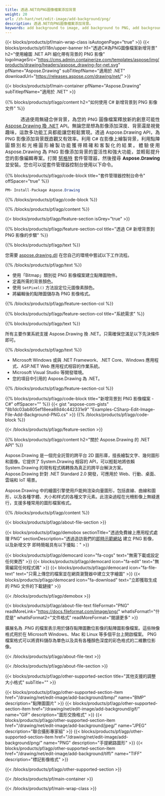 ```yaml
---
title: 透過.NET向PNG圖像檔案添加背景
weight: 20
url: /zh-hant/net/edit-image/add-background/png/
description: 透過.NET向PNG圖像檔案添加背景。
keywords: add background to image, add background to PNG, add background via C#, 2D graphics, drawing API, edit bitmap C#, Drawing 適用於 .NET, save bitmap, save PNG image, cross-platform 2D graphic library, Bitmap class, raster graphics drawing, draw background, rendering raster images, PNG image file
---
```


{{< blocks/products/pf/main-wrap-class isAutogenPage="true" >}}
{{< blocks/products/pf/i18n/upper-banner h1="透過C#為PNG圖像檔案新增背景" h2="使用繪圖 .NET API 細化帶有背景的 PNG 影像" logoImageSrc="https://cms.admin.containerize.com/templates/aspose/img/products/drawing/headers/aspose_drawing-for-net.svg" pfName="Aspose.Drawing" subTitlepfName="適用於 .NET" downloadUrl="https://releases.aspose.com/drawing/net/" >}}

{{< blocks/products/pf/main-container pfName="Aspose.Drawing" subTitlepfName="適用於 .NET" >}}


{{% blocks/products/pf/agp/content h2="如何使用 C# 新增背景到 PNG 影像文件" %}}

<p align="justify" style="text-indent:50px;font-size:15px;">
透過使用無縫合併背景，為您的 PNG 圖像檔案釋放新的創意可能性 <a href="https://products.aspose.com/drawing/net">Aspose.Drawing 換 .NET</a> API。無論您是想為影像添加深度、背景還是視覺趣味，這款多功能工具都能讓您輕鬆實現。透過 Aspose.Drawing API，為 PNG 影像添加背景既直觀又有效率。利用 C# 在影像上繪製背景，利用點陣圖類別和光柵圖形繪製功能獲得精確和客製化的結果。體驗使用 Aspose.Drawing 為 PNG 影像添加背景的靈活性和強大功能，並輕鬆提升您的影像編輯專案。打開 <a href="https://www.nuget.org/packages/aspose.drawing">努格特</a> 套件管理器，然後搜尋 <b>Aspose.Drawing</b> 並安裝。您也可以從套件管理器控制台使用以下命令。</p>

{{% blocks/products/pf/agp/code-block title="套件管理器控制台命令" offSpacer="true" %}}
```cs
PM> Install-Package Aspose.Drawing
```
{{% /blocks/products/pf/agp/code-block %}}

{{% /blocks/products/pf/agp/content %}}


{{< blocks/products/pf/agp/feature-section isGrey="true" >}}

{{% blocks/products/pf/agp/feature-section-col title="透過 C# 新增背景到 PNG 影像的步驟" %}}

{{% blocks/products/pf/agp/text %}}

您需要 [aspose.drawing.dll](https://downloads.aspose.com/drawing/net) 在您自己的環境中嘗試以下工作流程。

{{% /blocks/products/pf/agp/text %}}

+ 使用「Bitmap」類別從 PNG 影像檔案建立點陣圖物件。
+ 定義所需的背景顏色。
+ 使用 `SetPixel()` 方法設定位元圖像素顏色。
+ 將編輯後的點陣圖儲存為 PNG 影像格式。

{{% /blocks/products/pf/agp/feature-section-col %}}

{{% blocks/products/pf/agp/feature-section-col title="系統需求" %}}

{{% blocks/products/pf/agp/text %}}

所有主要作業系統支援 Aspose.Drawing 換 .NET。只需確保您滿足以下先決條件即可。

{{% /blocks/products/pf/agp/text %}}

- Microsoft Windows 或與 .NET Framework、.NET Core、Windows 應用程式、ASP.NET Web 應用程式相容的作業系統。
- Microsoft Visual Studio 等開發環境。
- 您的項目中引用的 Aspose.Drawing 為 .NET。

{{% /blocks/products/pf/agp/feature-section-col %}}

{{% blocks/products/pf/agp/code-block title="新增背景到 PNG 影像檔案 - C#" offSpacer="" %}}
{{< gist "aspose-com-gists" "8b1dc03ab805ef18eea88d4c442331e9" "Examples-CSharp-Edit-Image-File-Add-Background-PNG.cs" >}}
{{% /blocks/products/pf/agp/code-block %}}

{{< /blocks/products/pf/agp/feature-section >}}


<!-- aboutfile Starts -->

{{% blocks/products/pf/agp/content h2="關於 Aspose.Drawing 的 .NET API" %}}

Aspose.Drawing 是一個完全託管的跨平台 2D 圖形庫，擅長繪製文字、幾何圖形和圖像。它提供了 System.Drawing 相容的 API，可以輕鬆地將依賴 System.Drawing 的現有程式碼轉換為真正的跨平台解決方案。 Aspose.Drawing 針對 .NET Standard 2.0 開發，可應用於 Web、行動、桌面、雲端和 IoT 場景。

Aspose.Drawing 中的繪圖引擎使用戶能夠渲染向量圖形，包括直線、曲線和圖形，以及各種字體、大小和样式的各種文字元素。此渲染過程在光柵影像上無縫進行，支援多種常用的圖形檔案格式。

{{% /blocks/products/pf/agp/content %}}


{{< blocks/products/pf/agp/about-file-section >}}

{{< blocks/products/pf/agp/demobox sectionTitle="透過免費線上應用程式處理 PNG" sectionDescription="透過造訪我們的[即時示範網站](https://products.aspose.app/drawing) 建立 PNG 影像，以及新增文字 即時簡報具有以下優點：" >}}

{{< blocks/products/pf/agp/democard icon="fa-cogs" text="無需下載或設定任何東西" >}}
{{< blocks/products/pf/agp/democard icon="fa-edit" text="無需編寫任何程式碼" >}}
{{< blocks/products/pf/agp/democard icon="fa-file-text" text="只需上傳您的檔案並在網頁瀏覽器中建立文字繪圖" >}}
{{< blocks/products/pf/agp/democard icon="fa-download" text="立即獲取生成的 PNG 文件的下載鏈接" >}}

{{< /blocks/products/pf/agp/demobox >}}

{{< blocks/products/pf/agp/about-file-text fileFormat="PNG" readMoreLink="https://docs.fileformat.com/image/png/" whatIsFormat1="什麼是" whatIsFormat2="文件格式" readMoreFormat="閱讀更多" >}}

擴展名為 .PNG 的檔案表示用於儲存點陣圖數位影像的點陣圖影像檔案。這些映像格式用於在 Microsoft Windows、Mac 和 Linux 等多個平台上開啟檔案。 PNG 檔案格式可以將資料儲存為單色以及具有各種顏色深度的彩色格式的二維數位影像。

{{< /blocks/products/pf/agp/about-file-text >}}

{{< /blocks/products/pf/agp/about-file-section >}}

<!-- aboutfile Ends -->


{{< blocks/products/pf/agp/other-supported-section title="其他支援的調整大小格式" subTitle="" >}}

{{< blocks/products/pf/agp/other-supported-section-item href="/drawing/net/edit-image/add-background/bmp/" name="BMP" description="點陣圖圖片" >}}
{{< blocks/products/pf/agp/other-supported-section-item href="/drawing/net/edit-image/add-background/gif/" name="GIF" description="圖形交換格式" >}}
{{< blocks/products/pf/agp/other-supported-section-item href="/drawing/net/edit-image/add-background/jpeg/" name="JPEG" description="聯合攝影專家組" >}}
{{< blocks/products/pf/agp/other-supported-section-item href="/drawing/net/edit-image/add-background/png/" name="PNG" description="手提網路圖形" >}}
{{< blocks/products/pf/agp/other-supported-section-item href="/drawing/net/edit-image/add-background/tiff/" name="TIFF" description="標記影像格式" >}}

{{< /blocks/products/pf/agp/other-supported-section >}}

{{< /blocks/products/pf/main-container >}}

{{< /blocks/products/pf/main-wrap-class >}}
